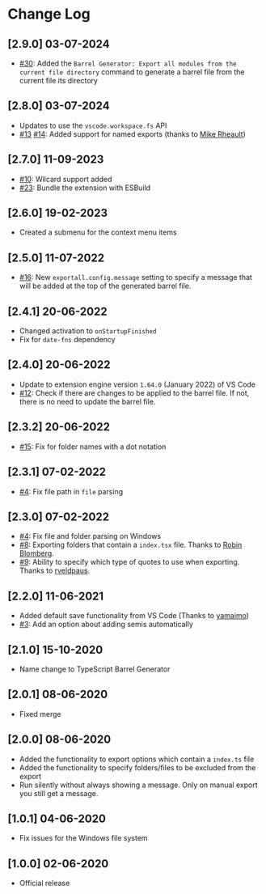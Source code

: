 # Change Log

## [2.9.0] 03-07-2024

- [#30](https://github.com/estruyf/vscode-typescript-exportallmodules/issues/30): Added the `Barrel Generator: Export all modules from the current file directory` command to generate a barrel file from the current file its directory

## [2.8.0] 03-07-2024

- Updates to use the `vscode.workspace.fs` API
- [#13](https://github.com/estruyf/vscode-typescript-exportallmodules/issues/13) [#14](https://github.com/estruyf/vscode-typescript-exportallmodules/issues/14): Added support for named exports (thanks to [Mike Rheault](https://github.com/mrheault))

## [2.7.0] 11-09-2023

- [#10](https://github.com/estruyf/vscode-typescript-exportallmodules/issues/10): Wilcard support added
- [#23](https://github.com/estruyf/vscode-typescript-exportallmodules/issues/23): Bundle the extension with ESBuild

## [2.6.0] 19-02-2023

- Created a submenu for the context menu items

## [2.5.0] 11-07-2022

- [#16](https://github.com/estruyf/vscode-typescript-exportallmodules/issues/16): New `exportall.config.message` setting to specify a message that will be added at the top of the generated barrel file.

## [2.4.1] 20-06-2022

- Changed activation to `onStartupFinished`
- Fix for `date-fns` dependency

## [2.4.0] 20-06-2022

- Update to extension engine version `1.64.0` (January 2022) of VS Code
- [#12](https://github.com/estruyf/vscode-typescript-exportallmodules/issues/12): Check if there are changes to be applied to the barrel file. If not, there is no need to update the barrel file.

## [2.3.2] 20-06-2022

- [#15](https://github.com/estruyf/vscode-typescript-exportallmodules/issues/15): Fix for folder names with a dot notation

## [2.3.1] 07-02-2022

- [#4](https://github.com/estruyf/vscode-typescript-exportallmodules/issues/4): Fix file path in `file` parsing

## [2.3.0] 07-02-2022

- [#4](https://github.com/estruyf/vscode-typescript-exportallmodules/issues/4): Fix file and folder parsing on Windows
- [#8](https://github.com/estruyf/vscode-typescript-exportallmodules/pull/8): Exporting folders that contain a `index.tsx` file. Thanks to [
Robin Blomberg](https://github.com/RobinBlomberg).
- [#9](https://github.com/estruyf/vscode-typescript-exportallmodules/pull/9): Ability to specify which type of quotes to use when exporting. Thanks to [rveldpaus](https://github.com/rveldpaus).

## [2.2.0] 11-06-2021

- Added default save functionality from VS Code (Thanks to [yamaimo](https://github.com/yarnaimo))
- [#3](https://github.com/estruyf/vscode-typescript-exportallmodules/issues/3): Add an option about adding semis automatically

## [2.1.0] 15-10-2020

- Name change to TypeScript Barrel Generator

## [2.0.1] 08-06-2020

- Fixed merge

## [2.0.0] 08-06-2020

- Added the functionality to export options which contain a `index.ts` file
- Added the functionality to specify folders/files to be excluded from the export
- Run silently without always showing a message. Only on manual export you still get a message.

## [1.0.1] 04-06-2020

- Fix issues for the Windows file system

## [1.0.0] 02-06-2020

- Official release
